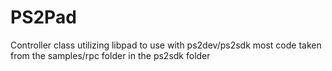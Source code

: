 # PS2Pad
Controller class utilizing libpad to use with ps2dev/ps2sdk
most code taken from the samples/rpc folder in the ps2sdk folder
